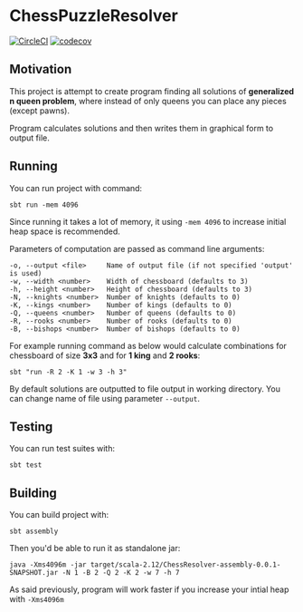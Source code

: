 # ChessPuzzleResolver

[![CircleCI](https://circleci.com/gh/katlasik/ChessPuzzleResolver/tree/master.svg?style=svg)](https://circleci.com/gh/katlasik/ChessPuzzleResolver/tree/master)
[![codecov](https://codecov.io/gh/katlasik/ChessPuzzleResolver/branch/master/graph/badge.svg)](https://codecov.io/gh/katlasik/ChessPuzzleResolver)


## Motivation 

This project is attempt to create program finding all solutions of **generalized n queen problem**,
where instead of only queens you can place any pieces (except pawns).

Program calculates solutions and then writes them in graphical form to output file.

## Running

You can run project with command:

    sbt run -mem 4096

Since running it takes a lot of memory, it using `-mem 4096` to increase
initial heap space is recommended.

Parameters of computation are passed as command line arguments:

    -o, --output <file>     Name of output file (if not specified 'output' is used)
    -w, --width <number>    Width of chessboard (defaults to 3)
    -h, --height <number>   Height of chessboard (defaults to 3)
    -N, --knights <number>  Number of knights (defaults to 0)
    -K, --kings <number>    Number of kings (defaults to 0)
    -Q, --queens <number>   Number of queens (defaults to 0)
    -R, --rooks <number>    Number of rooks (defaults to 0)
    -B, --bishops <number>  Number of bishops (defaults to 0)
    
For example running command as below would calculate combinations for chessboard of size **3x3** and for **1 king** and **2 rooks**:

    sbt "run -R 2 -K 1 -w 3 -h 3"
    
By default solutions are outputted to file output in working directory. You can change name of file using parameter `--output`. 

## Testing
You can run test suites with:

    sbt test
    
## Building
You can build project with:

    sbt assembly

Then you'd be able to run it as standalone jar:

    java -Xms4096m -jar target/scala-2.12/ChessResolver-assembly-0.0.1-SNAPSHOT.jar -N 1 -B 2 -Q 2 -K 2 -w 7 -h 7

As said previously, program will work faster if you increase your intial heap with `-Xms4096m`

